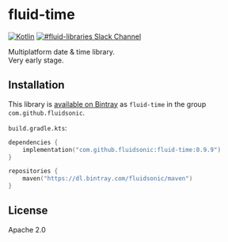 fluid-time
==========

[![Kotlin](https://img.shields.io/badge/Kotlin-1.3.31-blue.svg)](http://kotlinlang.org)
[![#fluid-libraries Slack Channel](https://img.shields.io/badge/slack-%23fluid--libraries-543951.svg)](https://kotlinlang.slack.com/messages/C7UDFSVT2/)

Multiplatform date & time library.  
Very early stage.



Installation
------------

This library is [available on Bintray](https://bintray.com/fluidsonic/maven/fluid-time) as `fluid-time` in the group `com.github.fluidsonic`.

`build.gradle.kts`:
```kotlin
dependencies {
    implementation("com.github.fluidsonic:fluid-time:0.9.9")
}

repositories {
    maven("https://dl.bintray.com/fluidsonic/maven")
}
```



License
-------

Apache 2.0
